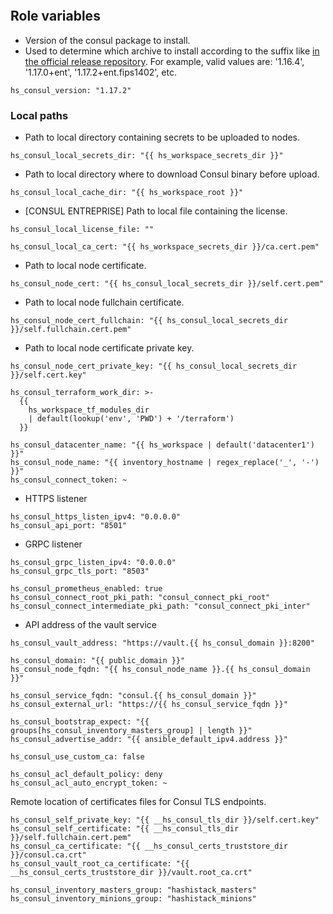 
```{include} ../../../roles/consul/README.md
```

## Role variables

* Version of the consul package to install.
* Used to determine which archive to install according to the suffix like
[in the official release repository](https://releases.hashicorp.com/consul/). For example,
valid values are: '1.16.4', '1.17.0+ent', '1.17.2+ent.fips1402', etc.

```
hs_consul_version: "1.17.2"
```

### Local paths

* Path to local directory containing secrets to be uploaded to nodes.

```
hs_consul_local_secrets_dir: "{{ hs_workspace_secrets_dir }}"
```

* Path to local directory where to download Consul binary before upload.

```
hs_consul_local_cache_dir: "{{ hs_workspace_root }}"
```

* [CONSUL ENTREPRISE] Path to local file containing the license.

```
hs_consul_local_license_file: ""

hs_consul_local_ca_cert: "{{ hs_workspace_secrets_dir }}/ca.cert.pem"
```
* Path to local node certificate.
```
hs_consul_node_cert: "{{ hs_consul_local_secrets_dir }}/self.cert.pem"
```
* Path to local node fullchain certificate.
```
hs_consul_node_cert_fullchain: "{{ hs_consul_local_secrets_dir }}/self.fullchain.cert.pem"
```
* Path to local node certificate private key.
```
hs_consul_node_cert_private_key: "{{ hs_consul_local_secrets_dir }}/self.cert.key"

hs_consul_terraform_work_dir: >-
  {{
    hs_workspace_tf_modules_dir
    | default(lookup('env', 'PWD') + '/terraform')
  }}

hs_consul_datacenter_name: "{{ hs_workspace | default('datacenter1') }}"
hs_consul_node_name: "{{ inventory_hostname | regex_replace('_', '-') }}"
hs_consul_connect_token: ~
```

* HTTPS listener

```
hs_consul_https_listen_ipv4: "0.0.0.0"
hs_consul_api_port: "8501"
```

* GRPC listener

```
hs_consul_grpc_listen_ipv4: "0.0.0.0"
hs_consul_grpc_tls_port: "8503"

hs_consul_prometheus_enabled: true
hs_consul_connect_root_pki_path: "consul_connect_pki_root"
hs_consul_connect_intermediate_pki_path: "consul_connect_pki_inter"
```
* API address of the vault service
```
hs_consul_vault_address: "https://vault.{{ hs_consul_domain }}:8200"

hs_consul_domain: "{{ public_domain }}"
hs_consul_node_fqdn: "{{ hs_consul_node_name }}.{{ hs_consul_domain }}"

hs_consul_service_fqdn: "consul.{{ hs_consul_domain }}"
hs_consul_external_url: "https://{{ hs_consul_service_fqdn }}"

hs_consul_bootstrap_expect: "{{ groups[hs_consul_inventory_masters_group] | length }}"
hs_consul_advertise_addr: "{{ ansible_default_ipv4.address }}"

hs_consul_use_custom_ca: false

hs_consul_acl_default_policy: deny
hs_consul_acl_auto_encrypt_token: ~
```

Remote location of certificates files for Consul TLS endpoints.

```
hs_consul_self_private_key: "{{ __hs_consul_tls_dir }}/self.cert.key"
hs_consul_self_certificate: "{{ __hs_consul_tls_dir }}/self.fullchain.cert.pem"
hs_consul_ca_certificate: "{{ __hs_consul_certs_truststore_dir }}/consul.ca.crt"
hs_consul_vault_root_ca_certificate: "{{ __hs_consul_certs_truststore_dir }}/vault.root_ca.crt"

hs_consul_inventory_masters_group: "hashistack_masters"
hs_consul_inventory_minions_group: "hashistack_minions"

